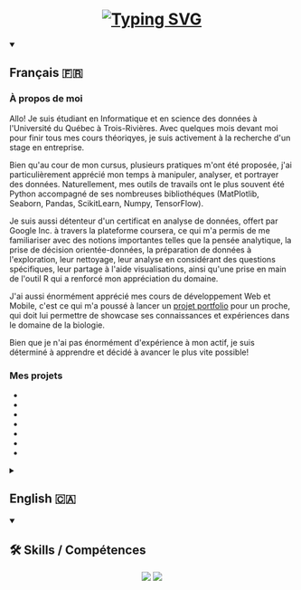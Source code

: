 <h1 align="center">
    <a href="https://git.io/typing-svg">
        <img src="https://readme-typing-svg.demolab.com?font=Fira+Code&pause=1000&center=true&random=false&width=435&lines=Bienvenue;Welcome;Je+suis+un+%C3%A9tudiant+en+informatique;et+en+science+des+donn%C3%A9es;I+am+a+data+science+student" alt="Typing SVG" />
    </a>
</h1>

<details open>
    <summary>
        <h2>Français 🇫🇷</h2>
    </summary>

<h3>À propos de moi</h3>
Allo! Je suis étudiant en Informatique et en science des données à l'Université du Québec à Trois-Rivières. Avec quelques mois devant moi pour finir tous mes cours théoriqyes, je suis activement à la recherche d'un stage en entreprise.

Bien qu'au cour de mon cursus, plusieurs pratiques m'ont été proposée, j'ai particulièrement apprécié mon temps à manipuler, analyser, et portrayer des données. Naturellement, mes outils de travails ont le plus souvent été Python accompagné de ses nombreuses bibliothéques (MatPlotlib, Seaborn, Pandas, ScikitLearn, Numpy, TensorFlow).

Je suis aussi détenteur d'un certificat en analyse de données, offert par Google Inc. à travers la plateforme coursera, ce qui m'a permis de me familiariser avec des notions importantes telles que la pensée analytique, la prise de décision orientée-données, la préparation de données à l'exploration, leur nettoyage, leur analyse en considérant des questions spécifiques, leur partage à l'aide visualisations, ainsi qu'une prise en main de l'outil R qui a renforcé mon appréciation du domaine.

J'ai aussi énormément apprécié mes cours de développement Web et Mobile, c'est ce qui m'a poussé à lancer un <a href="https://mathisboisvert.ca/index.html" target="_blank">projet portfolio</a> pour un proche, qui doit lui permettre de showcase ses connaissances et expériences dans le domaine de la biologie.
    
Bien que je n'ai pas énormément d'expérience à mon actif, je suis déterminé à apprendre et décidé à avancer le plus vite possible!

<h3>Mes projets</h3>
<ul>
    <li></li>
    <li></li>
    <li></li>
    <li></li>
    <li></li>
    <li></li>
    <li></li>
</ul>
</details>

<details>
    <summary>
        <h2>English 🇨🇦</h2>
    </summary>
<h3>About Me</h3>
Hi! I am a Computer Science and Data Science student at the Université du Québec à Trois-Rivières. With a few months left to complete all my theoretical courses, I am actively looking for an internship in the industry.
    
Although I was offered several practical experiences during my curriculum, I particularly enjoyed my time manipulating, analyzing, and portraying data. Naturally, my working tools have most often been Python along with its numerous libraries (MatPlotlib, Seaborn, Pandas, ScikitLearn, Numpy, TensorFlow).

I also hold a data analysis certificate, offered by Google Inc. through the Coursera platform, which allowed me to familiarize myself with important concepts such as analytical thinking, data-driven decision making, preparing data for exploration, cleaning data, analyzing it while considering specific questions, sharing it using visualizations, as well as getting hands-on experience with R which strengthened my appreciation for the field.

I also greatly enjoyed my Web and Mobile development courses, which prompted me to launch a <a href="https://mathisboisvert.ca/index.html" target="_blank">portfolio project</a> for a close friend, which should allow them to showcase their knowledge and experiences in the field of biology.

Although I don't have extensive experience under my belt, I am determined to learn and decided to move forward as quickly as possible!

<h3>My projects</h3>
<ul>
    <li></li>
    <li></li>
    <li></li>
    <li></li>
    <li></li>
    <li></li>
    <li></li>
</ul>
</details>

<details open>
    <summary>
        <h2>🛠️ Skills / Compétences</h2>
    </summary>
    <div align="center">
        <img src="https://skillicons.dev/icons?i=html,css,vscode,github,git,r,anaconda" />
        <img src="https://skillicons.dev/icons?i=python,javascript,mongodb,java,mysql" /><br>
    </div>
</details>


